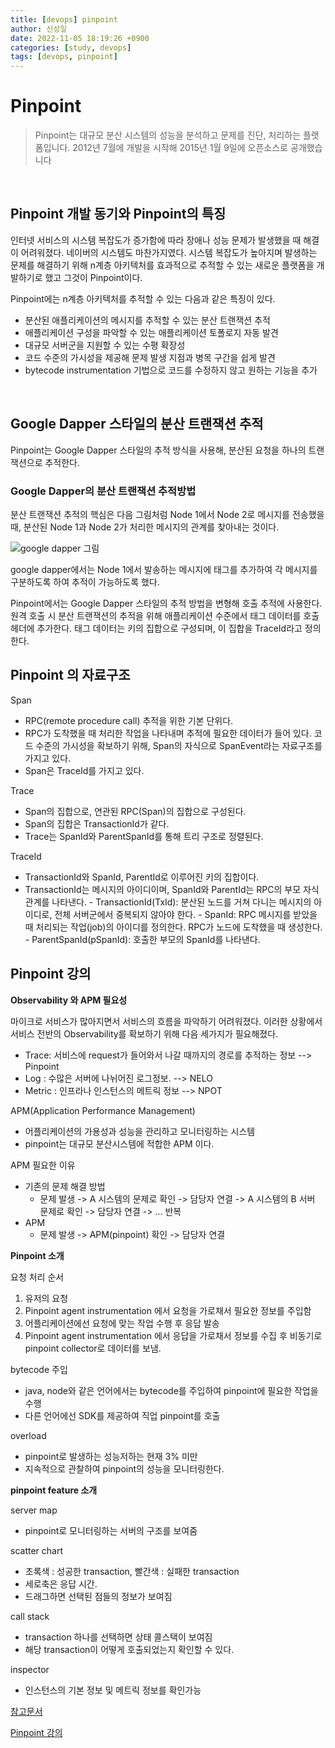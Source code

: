 ```yaml
---
title: [devops] pinpoint
author: 신성일
date: 2022-11-05 18:19:26 +0900
categories: [study, devops]
tags: [devops, pinpoint]
---
```


# Pinpoint

> Pinpoint는 대규모 분산 시스템의 성능을 분석하고 문제를 진단, 처리하는 플랫폼입니다. 2012년 7월에 개발을 시작해 2015년 1월 9일에 오픈소스로 공개했습니다

<br/>

## Pinpoint 개발 동기와 Pinpoint의 특징

인터넷 서비스의 시스템 복잡도가 증가함에 따라 장애나 성능 문제가 발생했을 때 해결이 어려워졌다. 네이버의 시스템도 마찬가지였다. 시스템 복잡도가 높아지며 발생하는 문제를 해결하기 위해 n계층 아키텍처를 효과적으로 추적할 수 있는 새로운 플랫폼을 개발하기로 했고 그것이 Pinpoint이다.

Pinpoint에는 n계층 아키텍처를 추적할 수 있는 다음과 같은 특징이 있다.

- 분산된 애플리케이션의 메시지를 추적할 수 있는 분산 트랜잭션 추적
- 애플리케이션 구성을 파악할 수 있는 애플리케이션 토폴로지 자동 발견
- 대규모 서버군을 지원할 수 있는 수평 확장성
- 코드 수준의 가시성을 제공해 문제 발생 지점과 병목 구간을 쉽게 발견
- bytecode instrumentation 기법으로 코드를 수정하지 않고 원하는 기능을 추가

<br/>

## Google Dapper 스타일의 분산 트랜잭션 추적

Pinpoint는 Google Dapper 스타일의 추적 방식을 사용해, 분산된 요청을 하나의 트랜잭션으로 추적한다.

### Google Dapper의 분산 트랜잭션 추적방법

분산 트랜잭션 추적의 핵심은 다음 그림처럼 Node 1에서 Node 2로 메시지를 전송했을 때, 분산된 Node 1과 Node 2가 처리한 메시지의 관계를 찾아내는 것이다.

![google dapper 그림](https://d2.naver.com/content/images/2015/06/helloworld-1194202-1.png)

google dapper에서는 Node 1에서 발송하는 메시지에 태그를 추가하여 각 메시지를 구분하도록 하여 추적이 가능하도록 했다.

Pinpoint에서는 Google Dapper 스타일의 추적 방법을 변형해 호출 추적에 사용한다. 원격 호출 시 분산 트랜잭션의 추적을 위해 애플리케이션 수준에서 태그 데이터를 호출 헤더에 추가한다. 태그 데이터는 키의 집합으로 구성되며, 이 집합을 TraceId라고 정의한다.

## Pinpoint 의 자료구조

Span

- RPC(remote procedure call) 추적을 위한 기본 단위다. 
- RPC가 도착했을 때 처리한 작업을 나타내며 추적에 필요한 데이터가 들어 있다. 코드 수준의 가시성을 확보하기 위해, Span의 자식으로 SpanEvent라는 자료구조를 가지고 있다. 
- Span은 TraceId를 가지고 있다.

Trace

- Span의 집합으로, 연관된 RPC(Span)의 집합으로 구성된다. 
- Span의 집합은 TransactionId가 같다. 
- Trace는 SpanId와 ParentSpanId를 통해 트리 구조로 정렬된다.

TraceId

- TransactionId와 SpanId, ParentId로 이루어진 키의 집합이다. 
- TransactionId는 메시지의 아이디이며, SpanId와 ParentId는 RPC의 부모 자식 관계를 나타낸다.
  \- TransactionId(TxId): 분산된 노드를 거쳐 다니는 메시지의 아이디로, 전체 서버군에서 중복되지 않아야 한다.
  \- SpanId: RPC 메시지를 받았을 때 처리되는 작업(job)의 아이디를 정의한다. RPC가 노드에 도착했을 때 생성한다.
  \- ParentSpanId(pSpanId): 호출한 부모의 SpanId를 나타낸다.



## Pinpoint 강의

**Observability 와 APM 필요성**

마이크로 서비스가 많아지면서 서비스의 흐름을 파악하기 어려워졌다. 이러한 상황에서 서비스 전반의 Observability를 확보하기 위해 다음 세가지가 필요해졌다.

- Trace: 서비스에 request가 들어와서 나갈 때까지의 경로를 추적하는 정보  --> Pinpoint
- Log : 수많은 서버에 나뉘어진 로그정보. --> NELO
- Metric : 인프라나 인스턴스의 메트릭 정보 --> NPOT

APM(Application Performance Management)

- 어플리케이션의 가용성과 성능을 관리하고 모니터링하는 시스템
- pinpoint는 대규모 분산시스템에 적합한 APM 이다.

APM 필요한 이유

- 기존의 문제 해결 방법
  - 문제 발생 -> A 시스템의 문제로 확인 -> 담당자 연결 -> A 시스템의 B 서버 문제로 확인 -> 담당자 연결 -> ... 반복
- APM
  - 문제 발생 -> APM(pinpoint) 확인 -> 담당자 연결

**Pinpoint 소개**

요청 처리 순서

1. 유저의 요청
2. Pinpoint agent instrumentation 에서 요청을 가로채서 필요한 정보를 주입함
3. 어플리케이션에선 요청에 맞는 작업 수행 후 응답 발송
4. Pinpoint agent instrumentation 에서 응답을 가로채서 정보를 수집 후 비동기로 pinpoint collector로 데이터를 보냄.

bytecode 주입

- java, node와 같은 언어에서는 bytecode를 주입하여 pinpoint에 필요한 작업을 수행
- 다른 언어에선 SDK를 제공하여 직업 pinpoint를 호출

overload

- pinpoint로 발생하는 성능저하는 현재 3% 미만
- 지속적으로 관찰하여 pinpoint의 성능을 모니터링한다.

**pinpoint feature 소개**

server map

- pinpoint로 모니터링하는 서버의 구조를 보여줌

scatter chart

- 초록색 : 성공한 transaction, 빨간색 : 실패한 transaction
- 세로축은 응답 시간.
- 드래그하면 선택된 점들의 정보가 보여짐

call stack

- transaction 하나를 선택하면 상태 콜스택이 보여짐
- 해당 transaction이 어떻게 호출되었는지 확인할 수 있다.

inspector

- 인스턴스의 기본 정보 및 메트릭 정보를 확인가능

[참고문서](https://d2.naver.com/helloworld/1194202)

[Pinpoint 강의](https://share.navercorp.com/cm-4/lecture/327277?isDesc=false)